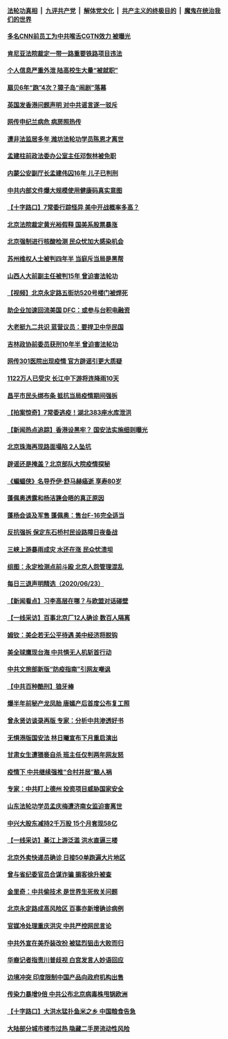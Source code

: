 

####  [法轮功真相](../../../../basic/blob/master/README.md?t=06250302) &nbsp;|&nbsp; [九评共产党](../../../../9ping.md/blob/master/README.md?t=06250302) &nbsp;|&nbsp; [解体党文化](../../../../jtdwh.md/blob/master/README.md?t=06250302)  &nbsp;|&nbsp; [共产主义的终极目的](../../../../gczydzjmd.md/blob/master/README.md?t=06250302) &nbsp;|&nbsp; [魔鬼在统治我们的世界](../../../../mgztzwmdsj.md/blob/master/README.md?t=06250302) 

#### [多名CNN前员工为中共喉舌CGTN效力 被曝光](../pages/nsc413/n12209805.md?t=06250302) 

#### [肯尼亚法院裁定一带一路重要铁路项目违法](../pages/nsc413/n12209842.md?t=06250302) 

#### [个人信息严重外泄 陆高校生大量“被就职”](../pages/nsc413/n12209925.md?t=06250302) 

#### [扇贝6年“跑”4次？獐子岛“闹剧”落幕](../pages/nsc413/n12209843.md?t=06250302) 

#### [英国发香港问题声明 对中共谣言逐一驳斥](../pages/nsc413/n12209623.md?t=06250302) 

#### [网传申纪兰病危 病房照热传](../pages/nsc413/n12209761.md?t=06250302) 

#### [遭非法监居多年 潍坊法轮功学员陈恩才离世](../pages/nsc413/n12206539.md?t=06250302) 

#### [孟建柱前政法委办公室主任邓恢林被免职](../pages/nsc413/n12209546.md?t=06250302) 

#### [内蒙公安副厅长孟建伟囚16年 儿子已判刑](../pages/nsc413/n12209444.md?t=06250302) 

#### [中共内部文件爆大规模使用健康码真实意图](../pages/nsc413/n12209286.md?t=06250302) 


#### [【十字路口】7常委行踪怪异 美中开战概率多高？](../pages/nsc413/n12208020.md?t=06250302) 

#### [北京法院裁定黄光裕假释 国美系股票暴涨](../pages/nsc413/n12209384.md?t=06250302) 

#### [北京强制进行核酸检测 民众忧加大感染机会](../pages/nsc413/n12208915.md?t=06250302) 

#### [苏州维权人士被判四年半 当庭斥当局是黑帮](../pages/nsc413/n12209309.md?t=06250302) 

#### [山西人大前副主任被判15年 曾迫害法轮功](../pages/nsc413/n12209121.md?t=06250302) 

#### [【视频】北京永定路五街坊520号楼门被焊死](../pages/nsc413/n12209104.md?t=06250302) 

#### [助企业加速回流美国 DFC：或参与台积电融资](../pages/nsc413/n12209064.md?t=06250302) 

#### [大老挺九二共识 蓝营议员：要捍卫中华民国](../pages/nsc413/n12208950.md?t=06250302) 

#### [吉林政协前委员获刑10年半 曾迫害法轮功](../pages/nsc413/n12208765.md?t=06250302) 

#### [网传301医院出现疫情 官方辟谣引更大质疑](../pages/nsc413/n12208618.md?t=06250302) 

#### [1122万人已受灾 长江中下游将连降雨10天](../pages/nsc413/n12208337.md?t=06250302) 

#### [昌平市民头绑布条 抵抗当局疫情期间强拆](../pages/nsc413/n12208268.md?t=06250302) 

#### [【拍案惊奇】7常委逃疫！湖北383座水库泄洪](../pages/nsc413/n12208334.md?t=06250302) 

#### [【新闻热点追踪】香港设黑牢？ 国安法实施细则曝光](../pages/nsc413/n12208331.md?t=06250302) 

#### [北京珠海再现路面塌陷 2人坠坑](../pages/nsc413/n12208294.md?t=06250302) 

#### [辟谣还是掩盖？北京部队大院疫情探秘](../pages/nsc413/n12206625.md?t=06250302) 

#### [《蝙蝠侠》名导乔伊‧舒马赫癌逝 享寿80岁](../pages/nsc413/n12207769.md?t=06250302) 

#### [蓬佩奥透露和杨洁篪会晤的真正原因](../pages/nsc413/n12208086.md?t=06250302) 

#### [蓬杨会谈及军售 蓬佩奥：售台F-16完全适当](../pages/nsc413/n12208177.md?t=06250302) 

#### [反抗强拆 保定东石桥村民设路障日夜备战](../pages/nsc413/n12207997.md?t=06250302) 

#### [三峡上游暴雨成灾 水还在涨 民众忧溃坝](../pages/nsc413/n12207926.md?t=06250302) 

#### [组图：永定检测点前斗殴 北京人怨管理混乱](../pages/nsc413/n12207391.md?t=06250302) 

#### [每日三退声明精选（2020/06/23）](../pages/nsc413/n12208079.md?t=06250302) 

#### [【新闻看点】习李高层在哪？与欧盟对话碰壁](../pages/nsc413/n12207971.md?t=06250302) 

#### [【一线采访】百事北京厂12人确诊 数百人隔离](../pages/nsc413/n12207661.md?t=06250302) 

#### [姆钦：美企若无公平待遇 美中经济将脱钩](../pages/nsc413/n12207735.md?t=06250302) 

#### [美全球鹰现台海 中共惧无人机斩首行动](../pages/nsc413/n12207763.md?t=06250302) 

#### [中共文旅部新版“防疫指南”引网友嘲讽](../pages/nsc413/n12207691.md?t=06250302) 

#### [【中共百种酷刑】狼牙棒](../pages/nsc413/n12204880.md?t=06250302) 

#### [爆半年前秘产龙凤胎 唐嫣产后首度公布复工照](../pages/nsc413/n12207595.md?t=06250302) 

#### [曾永贤访谈录再版 专家：分析中共渗透好书](../pages/nsc413/n12207204.md?t=06250302) 

#### [无惧港版国安法 林日曦宣布下月重启演出](../pages/nsc413/n12207455.md?t=06250302) 

#### [甘肃女生遭猥亵自杀 班主任仅判两年网友怒](../pages/nsc413/n12207519.md?t=06250302) 

#### [疫情下 中共继续强推“合村并居”酿人祸](../pages/nsc413/n12207482.md?t=06250302) 

#### [专家：中共盯上德州 投资项目威胁国家安全](../pages/nsc413/n12207441.md?t=06250302) 

#### [山东法轮功学员孟庆梅遭济南女监迫害离世](../pages/nsc413/n12206281.md?t=06250302) 

#### [中兴大股东减持2千万股 15个月套现58亿](../pages/nsc413/n12207178.md?t=06250302) 

#### [【一线采访】綦江上游泛滥 洪水直逼三楼](../pages/nsc413/n12207100.md?t=06250302) 

#### [北京外卖快递员确诊 日接50单跑遍大片地区](../pages/nsc413/n12207220.md?t=06250302) 

#### [曾与省纪委官员合谋诈骗 掮客徐升被查](../pages/nsc413/n12207267.md?t=06250302) 

#### [金里奇：中共偷技术 是世界生死攸关问题](../pages/nsc413/n12207082.md?t=06250302) 

#### [北京永定路成高风险区 百事亦新增确诊病例](../pages/nsc413/n12206668.md?t=06250302) 

#### [官媒冷处理重庆洪灾 中共严控网民言论](../pages/nsc413/n12206943.md?t=06250302) 

#### [中共外宣在美乔装改扮 被猛烈狙击大败而归](../pages/nsc413/n12207048.md?t=06250302) 

#### [华裔记者指责川普歧视 白宫发言人妙语回应](../pages/nsc413/n12206915.md?t=06250302) 

#### [边境冲突 印度限制中国产品向政府机构出售](../pages/nsc413/n12206708.md?t=06250302) 

#### [传染力暴增9倍 中共公布北京病毒株甩锅欧洲](../pages/nsc413/n12205857.md?t=06250302) 

#### [【十字路口】大洪水猛扑鱼米之乡 中国粮食告急](../pages/nsc413/n12205567.md?t=06250302) 

#### [大陆部分城市楼市过热 隐藏二手房流动性风险](../pages/nsc413/n12205653.md?t=06250302) 

